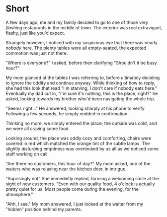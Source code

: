 # Short

A few days ago, me and my family decided to go to one of those _very flashing_ restaurants in the middle of town. The exterior was real extravigant, flashy, just like you'd expect.

Strangely however, I noticed with my suspicious eye that there was nearly _nobody_ here. The plenty tables were all empty-seated, the expected commotion was just not there.

"Where is everyone?" I asked, before then clarifying "Shouldn't it be busy hour?"

My mom glanced at the tables I was referring to, before ultimately deciding to ignore the oddity and continue anyway. While thinking of how to reply, she had this look that read "I
m starving, I don't care if nobody eats here." Eventually my dad cut in, "I'm sure it's nothing, this is the place, right?" he asked, looking towards my brother who'd been navigating the whole trip.

"Seems right..." He answered, looking sharply at his phone to verify. Following a few seconds, he simply nodded in confirmation.

Thinking no more, we simply entered the place; the outside was cold, and we were all craving some food.

Looking around, the place was oddly cozy and comforting, chairs were covered in red which matched the orange tint of the subtle lamps. The slightly _disturbing_ emptiness was overlooked by us all as we noticed some staff working on call.

"Are there no customers, this hour of day?" My mom asked, one of the waiters who was relaxing near the kitchen door, in intrigue.

"Suprisingly not" She immedietly replied, forming a welcoming smile at the sight of new customers. "Even with our quality food, 4 o'clock is actually pretty quiet for us. Most people come during the evening, for the atmosphere."

"Ahh, I see." My mom answered, I just looked at the waiter from my "hidden" position behind my parents.
